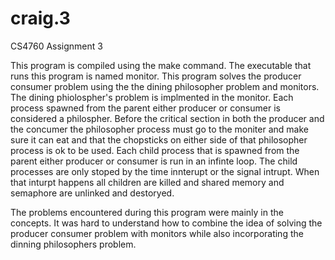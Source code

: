 # craig.3
CS4760 Assignment 3

This program is compiled using the make command. The executable that runs this program is named monitor. This program solves the producer consumer problem using the the dining philosopher problem and monitors.
The dining phiolospher's problem is implmented in the monitor. Each process spawned from the parent either producer or consumer is considered a philospher. Before the critical section in both the producer and the concumer
the philosopher process must go to the moniter and make sure it can eat and that the chopsticks on either side of that philosopher process is ok to be used. Each child process that is spawned from the parent either producer or 
consumer is run in an infinte loop. The child processes are only stoped by the time innterupt or the signal intrupt. When that inturpt happens all children are killed and shared memory and semaphore are unlinked and destoryed. 

The problems encountered during this program were mainly in the concepts. It was hard to understand how to combine the idea of solving the producer consumer problem with monitors while also incorporating the dinning philosophers problem.

